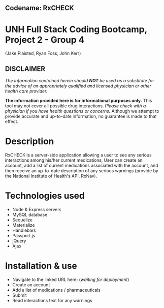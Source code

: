 ## Codename: RxCHECK

# UNH Full Stack Coding Bootcamp, Project 2 - Group 4
(Jake Plaisted, Ryan Foss, John Kerr)

## DISCLAIMER
_The information contained herein should **NOT** be used as a substitute for the advice of an appropriately qualified and licensed physician or other health care provider._ 

**The information provided here is for informational purposes only.** This tool may not cover all possible drug interactions. _Please check with a physician if you have health questions or concerns._ Although we attempt to provide accurate and up-to-date information, no guarantee is made to that effect.

# Description
RxCHECK is a server-side application allowing a user to see any serious interactions among his/her current medications; User can create an account, add a list of current medications associated with the account, and then receive an up-to-date description of any serious warnings (provide by the National Institute of Health's API, RxNav).

# Technologies used
- Node & Express servers
- MySQL database
- Sequelize 
- Materialize
- Handlebars
- Passport.js
- jQuery
- Ajax

# Installation & use
- Navigate to the linked URL here: (_waiting for deployment_)
- Create an account
- Add a list of medications / pharmaceuticals
- Submit
- Read interactions text for any warnings